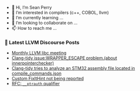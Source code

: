 - 👋 Hi, I’m Sean Perry
- 👀 I’m interested in compilers (c++, COBOL, llvm)
- 🌱 I’m currently learning ...
- 💞️ I’m looking to collaborate on ...
- 📫 How to reach me ...

<!---
s66perry/s66perry is a ✨ special ✨ repository because its `README.md` (this file) appears on your GitHub profile.
You can click the Preview link to take a look at your changes.
--->
### 📕 Latest LLVM Discourse Posts

<!-- DISCOURSE-LLVM:START -->
- [Monthly LLVM libc meeting](https://discourse.llvm.org/t/monthly-llvm-libc-meeting/74259?page=2#post_24)
- [Clang-tidy issue:WRAPPER_ESCAPE problem.&lpar;about innerpointerchecker&rpar;](https://discourse.llvm.org/t/clang-tidy-issue-wrapper-escape-problem-about-innerpointerchecker/80812#post_2)
- [Clang-tidy tries to analyze an STM32 assembly file located in compile_commands.json](https://discourse.llvm.org/t/clang-tidy-tries-to-analyze-an-stm32-assembly-file-located-in-compile-commands-json/80853#post_6)
- [Custom FixItHint not being reported](https://discourse.llvm.org/t/custom-fixithint-not-being-reported/80848#post_2)
- [RFC: `__ptrauth` qualifier](https://discourse.llvm.org/t/rfc-ptrauth-qualifier/80710#post_19)
<!-- DISCOURSE-LLVM:END -->
